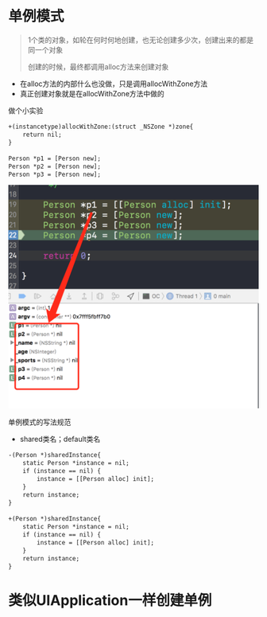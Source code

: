 # 单例模式

> 1个类的对象，如轮在何时何地创建，也无论创建多少次，创建出来的都是同一个对象
>
> 创建的时候，最终都调用alloc方法来创建对象

* 在alloc方法的内部什么也没做，只是调用allocWithZone方法
* 真正创建对象就是在allocWithZone方法中做的

做个小实验

```
+(instancetype)allocWithZone:(struct _NSZone *)zone{
    return nil;
}

Person *p1 = [Person new];
Person *p2 = [Person new];
Person *p3 = [Person new];
```

![](/assets/4046AF17-101E-4828-A3E2-BC51D3B58E40.png)

单例模式的写法规范

* shared类名；default类名

```
-(Person *)sharedInstance{
    static Person *instance = nil;
    if (instance == nil) {
        instance = [[Person alloc] init];
    }
    return instance;
}

+(Person *)sharedInstance{
    static Person *instance = nil;
    if (instance == nil) {
        instance = [[Person alloc] init];
    }
    return instance;
}
```

# 类似UIApplication一样创建单例



